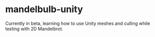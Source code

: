 # mandelbulb-unity

Currently in beta, learning how to use Unity meshes and culling while testing with 2D Mandelbrot.
